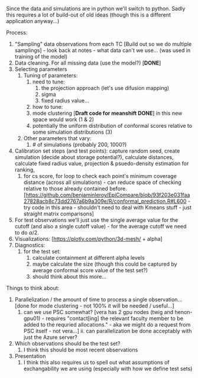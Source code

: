 Since the data and simulations are in python we'll switch to python. Sadly this requires a lot of build-out of old ideas (though this is a different application anyway...)


Process:
1. "Sampling" data observations from each TC [Build out so we do multiple samplings] - look back at notes - what data can't we use... (was used in training of the model)
2. Data cleaning. For all missing data (use the model?)  [**DONE**]
3. Selecting parameters
    1. Tuning of parameters:
        1. need to tune:
           1. the projection approach (let's use difusion mapping)
           2. sigma
           3. fixed radius value...
        2. how to tune:
          1. mode clustering [**Draft code for meanshift DONE**] in this new space would work (1 & 2)
          2. potentially the uniform distribution of conformal scores relative to some simulation distributions (3)
    2. Other parameters that vary:
        1. \# of simulations (probably 200, 1000?)
4. Calibration set steps (and test points): capture random seed, create simulation (decide about storage potential?), calculate distances, calculate fixed radius value, projection & psuedo-density estimation for ranking,
    1. for cs score, for loop to check each point's minimum coverage distance (across all simulations) - can reduce space of checking relative to those already contained before. [https://github.com/benjaminleroy/EpiCompare/blob/93f203e031faa27828acb8c73dd2767a6b9a309e/R/conformal_prediction.R#L600 - try code in this area - shouldn't need to deal with Kmeans stuff - just straight matrix comparisons]
5. For test observations we'll just use the single average value for the cutoff (and also a single cutoff value) - for the average cutoff we need to do $\alpha/2$.
6. Visualizations: [https://plotly.com/python/3d-mesh/ + alpha]
7. Diagnostics:
    1. for the test set:
        1. calculate containment at different alpha levels
        2. maybe calculate the size (though this could be captured by average conformal score value of the test set?)
        3. should think about this more...



Things to think about:

1. Parallelization / the amount of time to process a single observation... [done for mode clustering - not 100% it will be needed / useful...]
    1. can we use PSC somewhat? [vera has 2 gpu nodes (twig and henon-gpu01) - requires "contact[ing] the relevant faculty member to be added to the requried allocations." - aka we might do a request from PSC itself - not vera...]
  ii. can parallelization be done acceptably with just the Azure server?
2. Which observations should be the test set?
    1. I think this should be most recent observations
3. Presentation
    1. I think this also requires us to spell out what assumptions of exchangability we are using (especially with how we define test sets)







